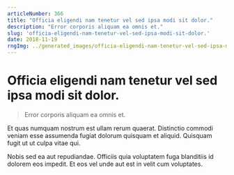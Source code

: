 ```yaml
---
articleNumber: 366
title: "Officia eligendi nam tenetur vel sed ipsa modi sit dolor."
description: "Error corporis aliquam ea omnis et."
slug: 'officia-eligendi-nam-tenetur-vel-sed-ipsa-modi-sit-dolor.'
date: 2018-11-19
rngImg: ../generated_images/officia-eligendi-nam-tenetur-vel-sed-ipsa-modi-sit-dolor..jpg
---
```


# Officia eligendi nam tenetur vel sed ipsa modi sit dolor.

> Error corporis aliquam ea omnis et.

Et quas numquam nostrum est ullam rerum quaerat. Distinctio commodi veniam esse assumenda fugiat dolorum quisquam et aliquid. Quisquam fugit ut ut culpa vitae qui.
 Nobis sed ea aut repudiandae. Officiis quia voluptatem fuga blanditiis id dolorem eos impedit. Et eos vel unde aut est in velit cum voluptates.
